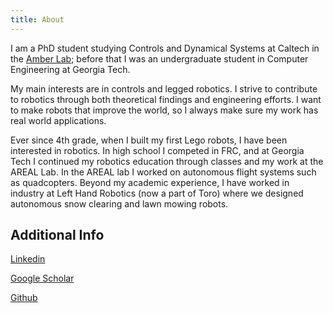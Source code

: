 ```yaml
---
title: About
---
```

I am a PhD student studying Controls and Dynamical Systems at Caltech in the [Amber Lab](http://www.bipedalrobotics.com); before that I was an undergraduate student in Computer Engineering at Georgia Tech.

My main interests are in controls and legged robotics. I strive to contribute to robotics through both theoretical findings and engineering efforts. I want to make robots that improve the world, so I always make sure my work has real world applications.

Ever since 4th grade, when I built my first Lego robots, I have been interested in robotics. In high school I competed in FRC, and at Georgia Tech I continued my robotics education through classes and my work at the AREAL Lab. In the AREAL lab I worked on autonomous flight systems such as quadcopters. Beyond my academic experience, I have worked in industry at Left Hand Robotics (now a part of Toro) where we designed autonomous snow clearing and lawn mowing robots.

## Additional Info

[Linkedin](https://www.linkedin.com/in/zacholkin/)

[Google Scholar](https://scholar.google.com/citations?user=9bsrJHQAAAAJ&hl=en&oi=ao)

[Github](https://github.com/Zolkin1)


<!-- Blog [TBD] -->
